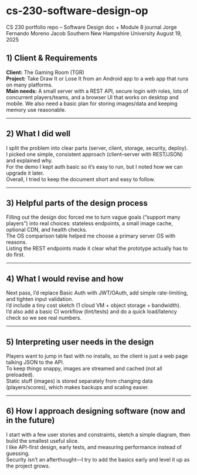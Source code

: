 # cs-230-software-design-op
CS 230 portfolio repo – Software Design doc + Module 8 journal
Jorge Fernando Moreno Jacob
Southern New Hampshire University 
August 19, 2025 

## 1) Client & Requirements
**Client:** The Gaming Room (TGR)  
**Project:** Take Draw It or Lose It from an Android app to a web app that runs on many platforms.  
**Main needs:** A small server with a REST API, secure login with roles, lots of concurrent players/teams, and a browser UI that works on desktop and mobile. We also need a basic plan for storing images/data and keeping memory use reasonable.

---

## 2) What I did well
I split the problem into clear parts (server, client, storage, security, deploy).  
I picked one simple, consistent approach (client–server with REST/JSON) and explained why.  
For the demo I kept auth basic so it’s easy to run, but I noted how we can upgrade it later.  
Overall, I tried to keep the document short and easy to follow.

---

## 3) Helpful parts of the design process
Filling out the design doc forced me to turn vague goals (“support many players”) into real choices: stateless endpoints, a small image cache, optional CDN, and health checks.  
The OS comparison table helped me choose a primary server OS with reasons.  
Listing the REST endpoints made it clear what the prototype actually has to do first.

---

## 4) What I would revise and how
Next pass, I’d replace Basic Auth with JWT/OAuth, add simple rate-limiting, and tighten input validation.  
I’d include a tiny cost sketch (1 cloud VM + object storage + bandwidth).  
I’d also add a basic CI workflow (lint/tests) and do a quick load/latency check so we see real numbers.

---

## 5) Interpreting user needs in the design
Players want to jump in fast with no installs, so the client is just a web page talking JSON to the API.  
To keep things snappy, images are streamed and cached (not all preloaded).  
Static stuff (images) is stored separately from changing data (players/scores), which makes backups and scaling easier.

---

## 6) How I approach designing software (now and in the future)
I start with a few user stories and constraints, sketch a simple diagram, then build the smallest useful slice.  
I like API-first design, early tests, and measuring performance instead of guessing.  
Security isn’t an afterthought—I try to add the basics early and level it up as the project grows.
